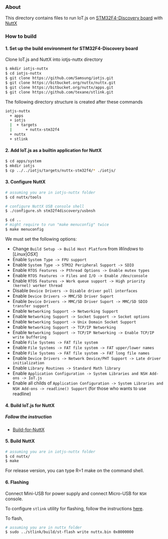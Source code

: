 ### About

This directory contains files to run IoT.js on
[STM32F4-Discovery board](http://www.st.com/content/st_com/en/products/evaluation-tools/product-evaluation-tools/mcu-eval-tools/stm32-mcu-eval-tools/stm32-mcu-discovery-kits/stm32f4discovery.html) with [NuttX](http://nuttx.org/)

### How to build

#### 1. Set up the build environment for STM32F4-Discovery board

Clone IoT.js and NuttX into iotjs-nuttx directory

```bash
$ mkdir iotjs-nuttx
$ cd iotjs-nuttx
$ git clone https://github.com/Samsung/iotjs.git
$ git clone https://bitbucket.org/nuttx/nuttx.git
$ git clone https://bitbucket.org/nuttx/apps.git
$ git clone https://github.com/texane/stlink.git
```

The following directory structure is created after these commands

```bash
iotjs-nuttx
  + apps
  + iotjs
  |  + targets
  |      + nuttx-stm32f4
  + nuttx
  + stlink
```

#### 2. Add IoT.js as a builtin application for NuttX

```bash
$ cd apps/system
$ mkdir iotjs
$ cp ../../iotjs/targets/nuttx-stm32f4/* ./iotjs/
```

#### 3. Configure NuttX

```bash
# assuming you are in iotjs-nuttx folder
$ cd nuttx/tools

# configure NuttX USB console shell
$ ./configure.sh stm32f4discovery/usbnsh

$ cd ..
# might require to run "make menuconfig" twice
$ make menuconfig
```

We must set the following options:

* Change `Build Setup -> Build Host Platform` from _Windows_ to [_Linux_|_OSX_]
* Enable `System Type -> FPU support`
* Enable `System Type -> STM32 Peripheral Support -> SDIO`
* Enable `RTOS Features -> Pthread Options -> Enable mutex types`
* Enable `RTOS Features -> Files and I/O -> Enable /dev/console`
* Enable `RTOS Features -> Work queue support -> High priority (kernel) worker thread`
* Disable `Device Drivers -> Disable driver poll interfaces`
* Enable `Device Drivers -> MMC/SD Driver Suport`
* Enable `Device Drivers -> MMC/SD Driver Suport -> MMC/SD SDIO transfer support`
* Enable `Networking Support -> Networking Support`
* Enable `Networking Support -> Socket Support -> Socket options`
* Enable `Networking Support -> Unix Domain Socket Support`
* Enable `Networking Support -> TCP/IP Networking`
* Enable `Networking Support -> TCP/IP Networking -> Enable TCP/IP write buffering`
* Enable `File Systems -> FAT file system`
* Enable `File Systems -> FAT file system -> FAT upper/lower names`
* Enable `File Systems -> FAT file system -> FAT long file names`
* Enable `Device Drivers -> Network Device/PHT Support -> Late driver initialization`
* Enable `Library Routines -> Standard Math library`
* Enable `Application Configuration -> System Libraries and NSH Add-ons -> IoT.js`
* Enable all childs of `Application Configuration -> System Libraries and NSH Add-ons -> readline() Support` (for those who wants to use readline)


#### 4. Build IoT.js for NuttX

##### Follow the instruction
* [Build-for-NuttX](../../docs/Build-for-NuttX.md)

#### 5. Build NuttX

```bash
# assuming you are in iotjs-nuttx folder
$ cd nuttx/
$ make
```
For release version, you can type R=1 make on the command shell.

#### 6. Flashing

Connect Mini-USB for power supply and connect Micro-USB for `NSH` console.

To configure `stlink` utility for flashing, follow the instructions [here](https://github.com/texane/stlink#build-from-sources).

To flash,
```bash
# assuming you are in nuttx folder
$ sudo ../stlink/build/st-flash write nuttx.bin 0x8000000
```

